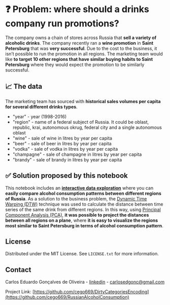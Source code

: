 # ❓ Problem: where should a drinks company run promotions?

The company owns a chain of stores across Russia that **sell a variety of alcoholic drinks**. The company recently ran a **wine promotion** in **Saint Petersburg** that was **very successful**. Due to the cost to the business, it isn’t possible to run the promotion in all regions. The marketing team would like **to target 10 other regions that have similar buying habits to Saint Petersburg** where they would expect the promotion to be similarly successful.

## 📈 The data

The marketing team has sourced with **historical sales volumes per capita for several different drinks types**.

- "year" - year (1998-2016)
- "region" - name of a federal subject of Russia. It could be oblast, republic, krai, autonomous okrug, federal city and a single autonomous oblast
- "wine" - sale of wine in litres by year per capita
- "beer" - sale of beer in litres by year per capita
- "vodka" - sale of vodka in litres by year per capita
- "champagne" - sale of champagne in litres by year per capita
- "brandy" - sale of brandy in litres by year per capita

## ✅ Solution proposed by this notebook

This notebook includes an [**interactive data exploration**](https://cego669.github.io/RussianAlcoholConsumption/) where you can **easily compare alcohol consumption patterns between different regions of Russia**. As a solution to the business problem, the [Dynamic Time Warping (DTW)](https://en.wikipedia.org/wiki/Dynamic_time_warping) technique was used to calculate the distance between time series of the same drink from different regions. In this way, using [Principal Component Analysis (PCA)](https://en.wikipedia.org/wiki/Principal_component_analysis), **it was possible to project the distances between all regions on a plane**, where **it is easy to visualize the regions most similar to Saint Petersburg in terms of alcohol consumption pattern**.

## License

Distributed under the MIT License. See `LICENSE.txt` for more information.

## Contact

Carlos Eduardo Gonçalves de Oliveira - [linkedin](https://www.linkedin.com/in/cego669/) - carlosedgonc@gmail.com

Project Link: [https://github.com/cego669/DirtyCategoriesEncoding](https://github.com/cego669/RussianAlcoholConsumption)
